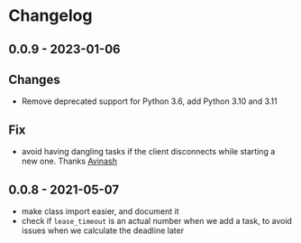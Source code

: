 # Changelog

## 0.0.9 - 2023-01-06

## Changes

* Remove deprecated support for Python 3.6, add Python 3.10 and 3.11
## Fix
* avoid having dangling tasks if the client disconnects while starting a new one. Thanks [Avinash](https://github.com/nash0740)

## 0.0.8 - 2021-05-07

* make class import easier, and document it
* check if `lease_timeout` is an actual number when we add a task, to avoid
  issues when we calculate the deadline later
